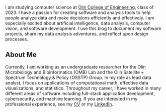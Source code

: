 I am studying computer science at [Olin College of Engineering](https://www.olin.edu/), class of 2023. I have a passion for creating software and analysis tools to help people analyze data and make decisions efficiently and effectively. I am especially excited about artificial intelligence, data analysis, computer vision, and software development. I use this blog to document my software projects, share my data analysis adventures, and reflect upon design processes.

## About Me

Currently, I am working as an undergraduate researcher for the Olin Microbiology and Bioinformatics (OMB) Lab and the Olin Satellite + Spectrum Technology & Policy (OSSTP) Group. In my role as lead data analyst, I focus on applications of computational math, effective data visualizations, and statistics.  Throughout my career, I have worked in many different areas of software including full-stack application development, cybersecurity, and machine learning. If you are interested in my professional experience, see my [CV](/Gati_Aher_Resume.pdf) or my [LinkedIn](https://www.linkedin.com/in/gatiaher).
